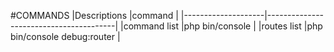 #COMMANDS
|Descriptions        |command                                 |
|--------------------|----------------------------------------|
|command list        |php bin/console                         |
|routes list         |php bin/console debug:router            |

